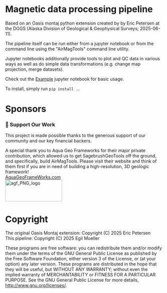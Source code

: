# Magnetic data processing pipeline

Based on an Oasis montaj python extension created by by Eric Petersen at the DGGS (Alaska Division of Geological & Geophysical Surveys; 2025-06-11).

The pipeline itself can be run either from a jupyter notebook or from
the command line using the "AirMagTools" command line utility.

Jupyter notebooks additionally provide tools to plot and QC data in
various ways as well as do simple data transformations (e.g. change
map projection, merge datasets).

Check out the [Example](example_notebooks/Example.ipynb) jupyter notebook for basic usage.

To install, simply run `pip install .`.

# Sponsors
### 💖 Support Our Work

This project is made possible thanks to the generous support of our community and our key financial backers.

A special thank you to Aqua Geo Frameworks for their major private contribution, which allowed us to get SagebrushGeoTools off the ground,
 and specifically, build AirMagTools. Please visit their website and think of them first if you are in need of building a 
high-resolution, 3D geologic framework!  
[AquaGeoFrameWorks.com](https://www.aquageoframeworks.com/)  
<img width="181" height="69" alt="agf_PNG_logo" src="https://github.com/user-attachments/assets/f35b323e-29db-44c6-8c1d-3d6870305a22" />


# Copyright

The original Oasis Montaj extension: Copyright (C) 2025 Eric Petersen  
This pipeline: Copyright (C) 2025 Egil Moeller

These programs are free software: you can redistribute them and/or modify them under the terms of the GNU General Public License as published by the Free Software Foundation, either version 3 of the License, or (at your option) any later version. These programs are distributed in the hope that they will be useful, but WITHOUT ANY WARRANTY; without even the implied warranty of MERCHANTABILITY or FITNESS FOR A PARTICULAR PURPOSE. See the GNU General Public License for more details, http://www.gnu.org/licenses/.
